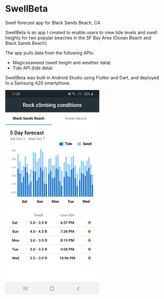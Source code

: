 # SwellBeta
Swell forecast app for Black Sands Beach, CA

SwellBeta is an app I created to enable users to view tide levels and swell heights for two popular beaches in the SF Bay Area (Ocean Beach and Black Sands Beach).

The app pulls data from the following APIs:
- Magicseaweed (swell height and weather data)
- Tide API (tide data)

SwellBeta was built in Android Studio using Flutter and Dart, and deployed to a Samsung A20 smartphone.

<img src="/images/screenshot.jpg" alt="Screenshot of the app" width="300"/>
